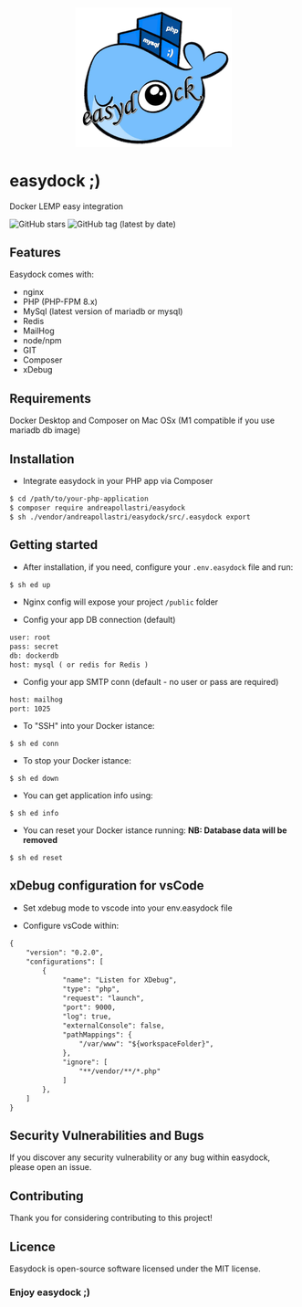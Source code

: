 <p align="center">
<img width="275" alt="easydock" src="https://github.com/andreapollastri/easydock/blob/master/ed.png?raw=true">
</p>

# easydock ;)

Docker LEMP easy integration

![GitHub stars](https://img.shields.io/github/stars/andreapollastri/easydock?style=social)
![GitHub tag (latest by date)](https://img.shields.io/github/v/tag/andreapollastri/easydock?label=version)

## Features

Easydock comes with:

- nginx
- PHP (PHP-FPM 8.x)
- MySql (latest version of mariadb or mysql)
- Redis
- MailHog
- node/npm
- GIT
- Composer
- xDebug

## Requirements

Docker Desktop and Composer on Mac OSx (M1 compatible if you use mariadb db image)
 

## Installation

- Integrate easydock in your PHP app via Composer

```
$ cd /path/to/your-php-application
$ composer require andreapollastri/easydock
$ sh ./vendor/andreapollastri/easydock/src/.easydock export
```

## Getting started

- After installation, if you need, configure your `.env.easydock` file and run:
```
$ sh ed up
```

- Nginx config will expose your project `/public` folder

- Config your app DB connection (default)
```
user: root
pass: secret
db: dockerdb
host: mysql ( or redis for Redis )
```

- Config your app SMTP conn (default - no user or pass are required)
```
host: mailhog
port: 1025
```

- To "SSH" into your Docker istance:
```
$ sh ed conn
```

- To stop your Docker istance:
```
$ sh ed down
```

- You can get application info using:
```
$ sh ed info
```

- You can reset your Docker istance running: **NB: Database data will be removed**
```
$ sh ed reset
```

 
## xDebug configuration for vsCode

- Set xdebug mode to vscode into your env.easydock file 

- Configure vsCode within:

```
{
    "version": "0.2.0",
    "configurations": [
        {
             "name": "Listen for XDebug",
             "type": "php",
             "request": "launch",
             "port": 9000,
             "log": true,
             "externalConsole": false,
             "pathMappings": {
                 "/var/www": "${workspaceFolder}",
             },
             "ignore": [
                 "**/vendor/**/*.php"
             ]
        },
    ]
}
```

## Security Vulnerabilities and Bugs

If you discover any security vulnerability or any bug within easydock, please open an issue.

## Contributing

Thank you for considering contributing to this project!

## Licence

Easydock is open-source software licensed under the MIT license.

 
### Enjoy easydock ;)
